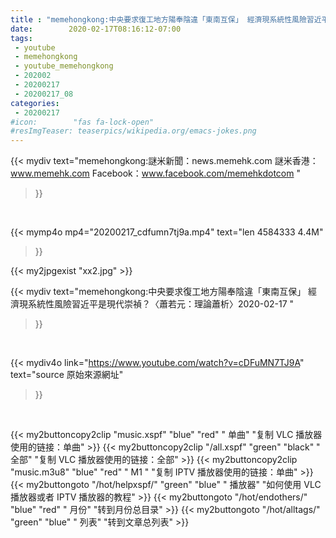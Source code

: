 ```yaml
---
title : "memehongkong:中央要求復工地方陽奉陰違「東南互保」 經濟現系統性風險習近平是現代崇禎？〈蕭若元：理論蕭析〉2020-02-17 "
date:        2020-02-17T08:16:12-07:00
tags:
 - youtube
 - memehongkong
 - youtube_memehongkong
 - 202002
 - 20200217
 - 20200217_08
categories:
 - 20200217
#icon:        "fas fa-lock-open"
#resImgTeaser: teaserpics/wikipedia.org/emacs-jokes.png
---
```


{{< mydiv text="memehongkong:謎米新聞：news.memehk.com 謎米香港： www.memehk.com Facebook：www.facebook.com/memehkdotcom "
>}}
<br>


{{< mymp4o mp4="20200217_cdfumn7tj9a.mp4"
text="len 4584333    4.4M"
>}}

{{< my2jpgexist "xx2.jpg" >}}<br>



{{< mydiv text="memehongkong:中央要求復工地方陽奉陰違「東南互保」 經濟現系統性風險習近平是現代崇禎？〈蕭若元：理論蕭析〉2020-02-17 "
>}}
<br>

{{< mydiv4o link="https://www.youtube.com/watch?v=cDFuMN7TJ9A"
text="source 原始來源網址"
>}}


<br>



{{< my2buttoncopy2clip "music.xspf"        "blue"   "red"    " 单曲"  "复制 VLC 播放器使用的链接：单曲" >}} {{< my2buttoncopy2clip "/all.xspf"         "green"  "black"  " 全部"  "复制 VLC 播放器使用的链接：全部" >}} {{< my2buttoncopy2clip "music.m3u8"        "blue"   "red"    " M1 "    "复制 IPTV 播放器使用的链接：单曲" >}} {{< my2buttongoto      "/hot/helpxspf/"    "green"  "blue"   " 播放器" "如何使用 VLC 播放器或者 IPTV 播放器的教程" >}} {{< my2buttongoto      "/hot/endothers/"   "blue"   "red"    " 月份"   "转到月份总目录" >}} {{< my2buttongoto      "/hot/alltags/"     "green"  "blue"   " 列表"   "转到文章总列表" >}} 
